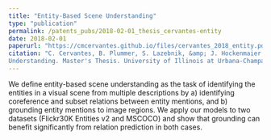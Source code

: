 ```yaml
---
title: "Entity-Based Scene Understanding"
type: "publication"
permalink: /patents_pubs/2018-02-01_thesis_cervantes-entity
date: 2018-02-01
paperurl: "https://cmcervantes.github.io/files/cervantes_2018_entity.pdf"
citation: "C. Cervantes, B. Plummer, S. Lazebnik, &amp; J. Hockenmaier. (2018) Entity-Based Scene 
Understanding. Master's Thesis. University of Illinois at Urbana-Champaign"
---
```


We define entity-based scene understanding as the task of identifying the entities in a visual scene 
from multiple descriptions by a) identifying coreference and subset relations between entity mentions, 
and b) grounding entity mentions to image regions. We apply our models to two datasets (Flickr30K 
Entities v2 and MSCOCO) and show that grounding can benefit significantly from relation prediction in 
both cases.
